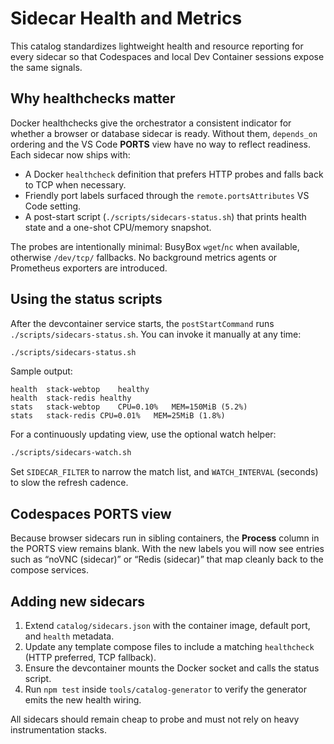 # Sidecar Health and Metrics

This catalog standardizes lightweight health and resource reporting for every sidecar so that Codespaces and local Dev Container sessions expose the same signals.

## Why healthchecks matter

Docker healthchecks give the orchestrator a consistent indicator for whether a browser or database sidecar is ready. Without them, `depends_on` ordering and the VS Code **PORTS** view have no way to reflect readiness. Each sidecar now ships with:

- A Docker `healthcheck` definition that prefers HTTP probes and falls back to TCP when necessary.
- Friendly port labels surfaced through the `remote.portsAttributes` VS Code setting.
- A post-start script (`./scripts/sidecars-status.sh`) that prints health state and a one-shot CPU/memory snapshot.

The probes are intentionally minimal: BusyBox `wget`/`nc` when available, otherwise `/dev/tcp/` fallbacks. No background metrics agents or Prometheus exporters are introduced.

## Using the status scripts

After the devcontainer service starts, the `postStartCommand` runs `./scripts/sidecars-status.sh`. You can invoke it manually at any time:

```bash
./scripts/sidecars-status.sh
```

Sample output:

```
health	stack-webtop	healthy
health	stack-redis	healthy
stats	stack-webtop	CPU=0.10%	MEM=150MiB (5.2%)
stats	stack-redis	CPU=0.01%	MEM=25MiB (1.8%)
```

For a continuously updating view, use the optional watch helper:

```bash
./scripts/sidecars-watch.sh
```

Set `SIDECAR_FILTER` to narrow the match list, and `WATCH_INTERVAL` (seconds) to slow the refresh cadence.

## Codespaces PORTS view

Because browser sidecars run in sibling containers, the **Process** column in the PORTS view remains blank. With the new labels you will now see entries such as “noVNC (sidecar)” or “Redis (sidecar)” that map cleanly back to the compose services.

## Adding new sidecars

1. Extend `catalog/sidecars.json` with the container image, default port, and `health` metadata.
2. Update any template compose files to include a matching `healthcheck` (HTTP preferred, TCP fallback).
3. Ensure the devcontainer mounts the Docker socket and calls the status script.
4. Run `npm test` inside `tools/catalog-generator` to verify the generator emits the new health wiring.

All sidecars should remain cheap to probe and must not rely on heavy instrumentation stacks.
